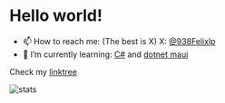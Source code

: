 # Hello world!

- 📫 How to reach me: (The best is X) X: [@938Felixlp](https://felix-lets-plays.de/Home/Twitter)
- 🌱 I’m currently learning: [C#](https://dot.net) and [dotnet maui](https://learn.microsoft.com/en-us/dotnet/maui/)
<!-- - 🔭 I’m currently working on the ***beer*** application with [@CrazyBruce2206](https://github.com/CrazyBruce2206) -->

Check my [linktree](https://felix-lets-plays.de/home/linktree)
<!--
- 👯 I’m looking to collaborate on ...
- 🤔 I’m looking for help with ...
- 💬 Ask me about ...
- ⚡ Fun fact: ...
-->

![stats](https://github-readme-stats.vercel.app/api/top-langs/?username=felixlp938&theme=dark&layout=donut)
